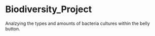 # Biodiversity_Project
Analzying the types and amounts of bacteria cultures within the belly button.

